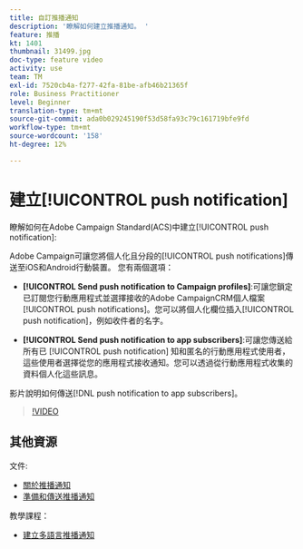 ```yaml
---
title: 自訂推播通知
description: '瞭解如何建立推播通知。 '
feature: 推播
kt: 1401
thumbnail: 31499.jpg
doc-type: feature video
activity: use
team: TM
exl-id: 7520cb4a-f277-42fa-81be-afb46b21365f
role: Business Practitioner
level: Beginner
translation-type: tm+mt
source-git-commit: ada0b029245190f53d58fa93c79c161719bfe9fd
workflow-type: tm+mt
source-wordcount: '158'
ht-degree: 12%

---
```


# 建立[!UICONTROL push notification]

瞭解如何在Adobe Campaign Standard(ACS)中建立[!UICONTROL push notification]:

Adobe Campaign可讓您將個人化且分段的[!UICONTROL push notifications]傳送至iOS和Android行動裝置。 您有兩個選項：

* **[!UICONTROL Send push notification to Campaign profiles]**:可讓您鎖定已訂閱您行動應用程式並選擇接收的Adobe CampaignCRM個人檔案 [!UICONTROL push notifications]。您可以將個人化欄位插入[!UICONTROL push notification]，例如收件者的名字。

* **[!UICONTROL Send push notification to app subscribers]**:可讓您傳送給所有已 [!UICONTROL push notification] 知和匿名的行動應用程式使用者，這些使用者選擇從您的應用程式接收通知。您可以透過從行動應用程式收集的資料個人化這些訊息。

影片說明如何傳送[!DNL push notification to app subscribers]。

>[!VIDEO](https://video.tv.adobe.com/v/31499?quality=12)

## 其他資源

文件:

* [關於推播通知](https://docs.adobe.com/content/help/en/campaign-standard/using/communication-channels/push-notifications/about-push-notifications.html)
* [準備和傳送推播通知](https://docs.adobe.com/content/help/en/campaign-standard/using/communication-channels/push-notifications/preparing-and-sending-a-push-notification.html)

教學課程：

* [建立多語言推播通知](/help/communication-channels/mobile/push-notifications/creating-multilingual-push-notifications.md)
